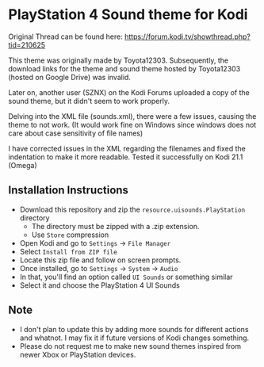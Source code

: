 # PlayStation 4 Sound theme for Kodi

Original Thread can be found here: https://forum.kodi.tv/showthread.php?tid=210625

This theme was originally made by Toyota12303. Subsequently, the download links for the theme and sound theme hosted by Toyota12303 (hosted on Google Drive) was invalid.

Later on, another user (SZNX) on the Kodi Forums uploaded a copy of the sound theme, but it didn't seem to work properly.

Delving into the XML file (sounds.xml), there were a few issues, causing the theme to not work. (It would work fine on Windows since windows does not care about case sensitivity of file names)

I have corrected issues in the XML regarding the filenames and fixed the indentation to make it more readable. Tested it successfully on Kodi 21.1 (Omega)

## Installation Instructions

* Download this repository and zip the `resource.uisounds.PlayStation` directory
  * The directory must be zipped with a .zip extension.
  * Use `Store` compression
* Open Kodi and go to `Settings` -> `File Manager`
* Select `Install from ZIP file`
* Locate this zip file and follow on screen prompts.
* Once installed, go to `Settings` -> `System` -> `Audio`
* In that, you'll find an option called `UI Sounds` or something similar
* Select it and choose the PlayStation 4 UI Sounds

## Note

* I don't plan to update this by adding more sounds for different actions and whatnot. I may fix it if future versions of Kodi changes something.
* Please do not request me to make new sound themes inspired from newer Xbox or PlayStation devices.
